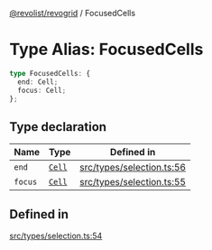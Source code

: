 [@revolist/revogrid](README.md) / FocusedCells

# Type Alias: FocusedCells

```ts
type FocusedCells: {
  end: Cell;
  focus: Cell;
};
```

## Type declaration

| Name | Type | Defined in |
| ------ | ------ | ------ |
| `end` | [`Cell`](Interface.Cell.md) | [src/types/selection.ts:56](https://github.com/revolist/revogrid/blob/832a695f4c49c94511535fe3aac75fac9a36ad76/src/types/selection.ts#L56) |
| `focus` | [`Cell`](Interface.Cell.md) | [src/types/selection.ts:55](https://github.com/revolist/revogrid/blob/832a695f4c49c94511535fe3aac75fac9a36ad76/src/types/selection.ts#L55) |

## Defined in

[src/types/selection.ts:54](https://github.com/revolist/revogrid/blob/832a695f4c49c94511535fe3aac75fac9a36ad76/src/types/selection.ts#L54)
